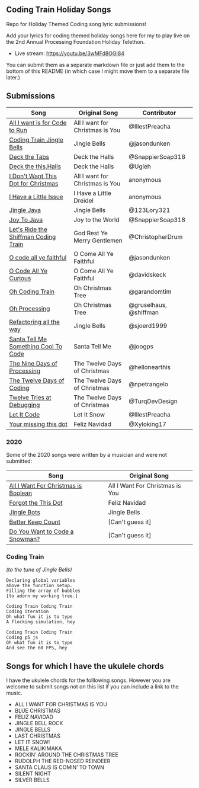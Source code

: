 ## Coding Train Holiday Songs

Repo for Holiday Themed Coding song lyric submissions!

Add your lyrics for coding themed holiday songs here for my to play live on the 2nd Annual Processing Foundation Holiday Telethon.

- Live stream: https://youtu.be/3wMFd8OGI84

You can submit them as a separate markdown file or just add them to the bottom of this README (in which case I might move them to a separate file later.)

## Submissions

| Song                                                                                      | Original Song                    | Contributor            |
| ----------------------------------------------------------------------------------------- | -------------------------------- | ---------------------- |
| [All I want is for Code to Run](All%20I%20want%20is%20for%20Code%20to%20Run.md)           | All I want for Christmas is You  | @IllestPreacha         |
| [Coding Train Jingle Bells](coding-train-jingle-bells.md)                               | Jingle Bells                     | @jasondunken            |
| [Deck the Tabs](Deck%20the%20Tabs.md)                                                     | Deck the Halls                   | @SnappierSoap318       |
| [Deck the this.Halls](Deck%20the%20this.Halls.md)                                         | Deck the Halls                   | @Ugleh                 |
| [I Don't Want This Dot for Christmas](thisdot.md)                                         | All I want for Christmas is You | anonymous              |
| [I Have a Little Issue](issue.md)                                                         | I Have a Little Dreidel          | anonymous              |
| [Jingle Java](Jingle%20Java.md)                                                         | Jingle Bells| @123Lory321        |
| [Joy To Java](Joy%20To%20Java.md)                                                         | Joy to the World                 | @SnappierSoap318       |
| [Let's Ride the Shiffman Coding Train](Let's%20Ride%20the%20Shiffman%20Coding%20Train.md) | God Rest Ye Merry Gentlemen      | @ChristopherDrum       |
| [O code all ye faithful](O%20code%20all%20ye%20faithful.md)                               | O Come All Ye Faithful           | @jasondunken           |
| [O Code All Ye Curious](Oh%20Code%20All%20Ye%20Curious.md)                                | O Come All Ye Faithful           | @davidskeck            |
| [Oh Coding Train](OhCodingTrain.md)                                                       | Oh Christmas Tree                | @garandomtim |
| [Oh Processing](Oh%20Processing.md)                                                       | Oh Christmas Tree                | @gruselhaus, @shiffman |
| [Refactoring all the way](Refactoring%20all%20the%20way.md)                               | Jingle Bells                     | @sjoerd1999            |
| [Santa Tell Me Something Cool To Code](SantaTellMe.md)                                    | Santa Tell Me                    | @joogps                |
| [The Nine Days of Processing](The%20Nine%20Days%20of%20Processing.txt)                    | The Twelve Days of Christmas     | @hellonearthis         |
| [The Twelve Days of Coding](The%20Twelve%20Days%20of%20Coding.md)                         | The Twelve Days of Christmas     | @npetrangelo           |
| [Twelve Tries at Debugging](Twelve%20Tries%20at%20Debugging.txt)                          | The Twelve Days of Christmas     | @TurqDevDesign         |
| [Let It Code](Let%20It%20Code.md)                                                         | Let It Snow                      | @IllestPreacha         |
| [Your missing this dot](Your%20missing%20this%20dot.md)                                                         | Feliz Navidad                      | @Xyloking17         |

### 2020

Some of the 2020 songs were written by a musician and were not submitted:

| Song                                                   | Original Song                   |
| ------------------------------------------------------ | ------------------------------- |
| [All I Want For Christmas is Boolean](2020/boolean.md) | All I Want For Christmas is You |
| [Forgot the This Dot ](2020/forgotthethisdot.md)       | Feliz Navidad                   |
| [Jingle Bots](2020/jinglebots.md)                      | Jingle Bells                    |
| [Better Keep Count ](2020/betterkeepcount.md)          | [Can't guess it]                |
| [Do You Want to Code a Snowman?](2020/snowman.md)      | [Can't guess it]                |

### Coding Train

_(to the tune of Jingle Bells)_

```
Declaring global variables
above the function setup.
Filling the array of bubbles
[to adorn my working tree.]

Coding Train Coding Train
Coding iteration
Oh what fun it is to type
A flocking simulation, hey

Coding Train Coding Train
Coding p5 js
Oh what fun it is to type
And see the 60 FPS, hey
```

## Songs for which I have the ukulele chords

I have the ukulele chords for the folllowing songs. However you are welcome to submit songs not on this list if you can include a link to the music.

* ALL I WANT FOR CHRISTMAS IS YOU
* BLUE CHRISTMAS
* FELIZ NAVIDAD
* JINGLE BELL ROCK
* JINGLE BELLS
* LAST CHRISTMAS
* LET IT SNOW!
* MELE KALIKIMAKA
* ROCKIN’ AROUND THE CHRISTMAS TREE
* RUDOLPH THE RED-NOSED REINDEER
* SANTA CLAUS IS COMIN’ TO TOWN
* SILENT NIGHT
* SILVER BELLS
